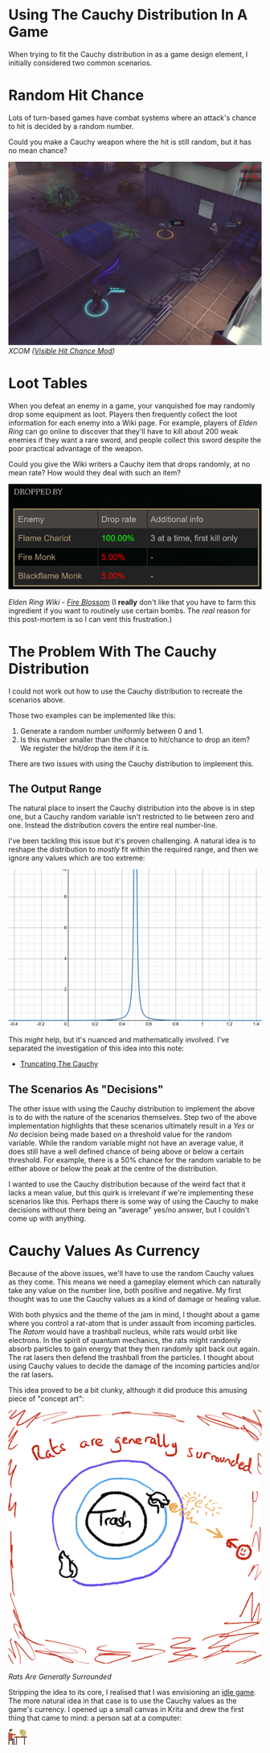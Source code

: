 # Using The Cauchy Distribution In A Game
When trying to fit the Cauchy distribution in as a game design element, I initially considered two common scenarios. 
# Random Hit Chance
Lots of turn-based games have combat systems where an attack's chance to hit is decided by a random number.

Could you make a Cauchy weapon where the hit is still random, but it has no mean chance?

![XCOM Screenshot](./Media/XCOM.png)
*XCOM ([Visible Hit Chance Mod](https://www.nexusmods.com/xcom/mods/661?tab=images))*
# Loot Tables
When you defeat an enemy in a game, your vanquished foe may randomly drop some equipment as loot. Players then frequently collect the loot information for each enemy into a Wiki page. For example, players of *Elden Ring* can go online to discover that they'll have to kill about 200 weak enemies if they want a rare sword, and people collect this sword despite the poor practical advantage of the weapon. 

Could you give the Wiki writers a Cauchy item that drops randomly, at no mean rate? How would they deal with such an item?

![Elden Ring Wiki](./Media/EldenRingWiki.png)

*Elden Ring Wiki - [Fire Blossom](https://eldenring.wiki.fextralife.com/Fire+Blossom)* (I **really** don't like that you have to farm this ingredient if you want to routinely use certain bombs. The *real* reason for this post-mortem is so I can vent this frustration.)
# The Problem With The Cauchy Distribution
I could not work out how to use the Cauchy distribution to recreate the scenarios above.

Those two examples can be implemented like this:

1. Generate a random number uniformly between 0 and 1.
2. Is this number smaller than the chance to hit/chance to drop an item? 
   We register the hit/drop the item if it is.

There are two issues with using the Cauchy distribution to implement this.
## The Output Range
The natural place to insert the Cauchy distribution into the above is in step one, but a Cauchy random variable isn't restricted to lie between zero and one. Instead the distribution covers the entire real number-line. 

I've been tackling this issue but it's proven challenging. A natural idea is to reshape the distribution to *mostly* fit within the required range, and then we ignore any values which are too extreme:

![Cauchy_SquishedZeroToOne](./Media/Cauchy_SquishedZeroToOne.png)

This *might* help, but it's nuanced and mathematically involved. I've separated the investigation of this idea into this note:

* [Truncating The Cauchy](Truncating%20The%20Cauchy.md)
## The Scenarios As "Decisions"
The other issue with using the Cauchy distribution to implement the above is to do with the nature of the scenarios themselves. Step two of the above implementation highlights that these scenarios ultimately result in a *Yes* or *No* decision being made based on a threshold value for the random variable. While the random variable might not have an average value, it does still have a well defined chance of being above or below a certain threshold. For example, there is a 50% chance for the random variable to be either above or below the peak at the centre of the distribution. 

I wanted to use the Cauchy distribution because of the weird fact that it lacks a mean value, but this quirk is irrelevant if we're implementing these scenarios like this. Perhaps there is some way of using the Cauchy to make decisions without there being an "average" yes/no answer, but I couldn't come up with anything.
# Cauchy Values As Currency
Because of the above issues, we'll have to use the random Cauchy values as they come. This means we need a gameplay element which can naturally take any value on the number line, both positive and negative. My first thought was to use the Cauchy values as a kind of damage or healing value. 

With both physics and the theme of the jam in mind, I thought about a game where you control a rat-atom that is under assault from incoming particles. The *Ratom* would have a trashball nucleus, while rats would orbit like electrons. In the spirit of quantum mechanics, the rats might randomly absorb particles to gain energy that they then randomly spit back out again. The rat lasers then defend the trashball from the particles. I thought about using Cauchy values to decide the damage of the incoming particles and/or the rat lasers.

This idea proved to be a bit clunky, although it did produce this amusing piece of "concept art":

![Rats Are Generally Surrounded](./Media/RatsAreGenerallySurrounded.png)

*Rats Are Generally Surrounded*

Stripping the idea to its core, I realised that I was envisioning an [idle game](https://en.wikipedia.org/wiki/Incremental_game). The more natural idea in that case is to use the Cauchy values as the game's currency. I opened up a small canvas in Krita and drew the first thing that came to mind: a person sat at a computer:

![](./Media/Protagonist.png)

